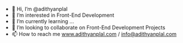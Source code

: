 - 👋 Hi, I’m @adithyanplal
- 👀 I’m interested in Front-End Development
- 🌱 I’m currently learning ...
- 💞️ I’m looking to collaborate on Front-End Development Projects
- 📫 How to reach me www.adithyanplal.com / info@adithyanplal.com

<!---
adithyanplal/adithyanplal is a ✨ special ✨ repository because its `README.md` (this file) appears on your GitHub profile.
You can click the Preview link to take a look at your changes.
--->

